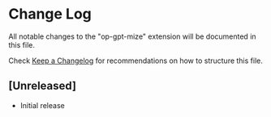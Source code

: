 # Change Log

All notable changes to the "op-gpt-mize" extension will be documented in this file.

Check [Keep a Changelog](http://keepachangelog.com/) for recommendations on how to structure this file.

## [Unreleased]

- Initial release
